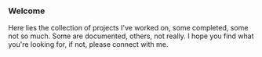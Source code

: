 ### Welcome
Here lies the collection of projects I've worked on, some completed, some not so much. Some are documented, others, not really. I hope you find what you're looking for, if not, please connect with me.
